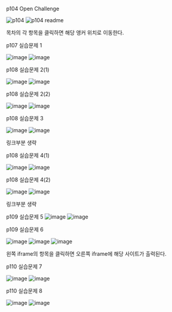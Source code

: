 p104 Open Challenge

![p104](https://github.com/wonjunx/webprogramming/assets/70313647/9c47347e-4cbb-4f6f-90ad-0cdebd1e7b2a)
![p104 readme](https://github.com/wonjunx/webprogramming/assets/70313647/612a5b87-a079-4d60-9037-e5fd440574f4)

목차의 각 항목을 클릭하면 해당 앵커 위치로 이동한다.

p107 실습문제 1

![image](https://github.com/wonjunx/webprogramming/assets/70313647/9aa57456-e2c3-4d89-9824-34619e767b17)
![image](https://github.com/wonjunx/webprogramming/assets/70313647/5d13c8df-d7a4-40c0-ac9e-dff9d81584c1)

p108 실습문제 2(1)

![image](https://github.com/wonjunx/webprogramming/assets/70313647/7dc325ea-4398-473b-9fa8-6b267de137e0)
![image](https://github.com/wonjunx/webprogramming/assets/70313647/b533139a-4260-43db-9a3b-8def6d288804)

p108 실습문제 2(2)

![image](https://github.com/wonjunx/webprogramming/assets/70313647/d711a098-f261-4eae-b05a-60bd2fa64951)
![image](https://github.com/wonjunx/webprogramming/assets/70313647/8217fc77-431a-4ea9-8a2e-f3361aa409e7)

p108 실습문제 3

![image](https://github.com/wonjunx/webprogramming/assets/70313647/e65dbac5-639a-469b-9f94-4ff8a9909cd1)
![image](https://github.com/wonjunx/webprogramming/assets/70313647/115c751c-e919-40fc-a110-ecc75a8fca7d)

링크부분 생략

p108 실습문제 4(1)

![image](https://github.com/wonjunx/webprogramming/assets/70313647/6f508ee9-ab54-4a09-bfe5-87342da55032)
![image](https://github.com/wonjunx/webprogramming/assets/70313647/c8c63126-c03c-4e3a-be3b-480f50406b6b)

p108 실습문제 4(2)

![image](https://github.com/wonjunx/webprogramming/assets/70313647/be3661ab-0089-4126-a487-d87b56fe25c7)
![image](https://github.com/wonjunx/webprogramming/assets/70313647/1205aea0-5597-4018-9f2c-64e5559db927)

링크부분 생략

p109 실습문제 5
![image](https://github.com/wonjunx/webprogramming/assets/70313647/68bf559b-5242-480a-936f-5bfeda83260e)
![image](https://github.com/wonjunx/webprogramming/assets/70313647/c4adffe8-2dc6-40d4-a267-fd384140fc38)

p109 실습문제 6

![image](https://github.com/wonjunx/webprogramming/assets/70313647/e44cb13f-76b8-4db4-a102-77915a9d1490)
![image](https://github.com/wonjunx/webprogramming/assets/70313647/6b603e2b-b9c0-4f4e-ae02-88f26ed900ea)
![image](https://github.com/wonjunx/webprogramming/assets/70313647/fa877faa-8650-4839-b62f-00c9fdcef58e)

왼쪽 iframe의 항목을 클릭하면 오른쪽 iframe에 해당 사이트가 출력된다.

p110 실습문제 7

![image](https://github.com/wonjunx/webprogramming/assets/70313647/760beff4-e2ce-4793-8c19-50164d8a1c48)
![image](https://github.com/wonjunx/webprogramming/assets/70313647/e433cc25-520f-4377-9902-4c65dd23d6d0)

p110 실습문제 8

![image](https://github.com/wonjunx/webprogramming/assets/70313647/4b4d8d31-1dc8-4a5e-b0cb-b631a760d00b)
![image](https://github.com/wonjunx/webprogramming/assets/70313647/5ac07bdf-a832-417c-b139-40dd7fc3a5e4)
